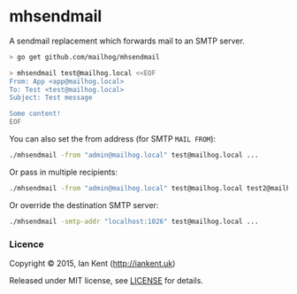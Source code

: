 mhsendmail
==========

A sendmail replacement which forwards mail to an SMTP server.

```bash
> go get github.com/mailhog/mhsendmail

> mhsendmail test@mailhog.local <<EOF
From: App <app@mailhog.local>
To: Test <test@mailhog.local>
Subject: Test message

Some content!
EOF
```

You can also set the from address (for SMTP `MAIL FROM`):

```bash
./mhsendmail -from "admin@mailhog.local" test@mailhog.local ...
```

Or pass in multiple recipients:

```bash
./mhsendmail -from "admin@mailhog.local" test@mailhog.local test2@mailhog.local ...
```

Or override the destination SMTP server:

```bash
./mhsendmail -smtp-addr "localhost:1026" test@mailhog.local ...
```

### Licence

Copyright ©‎ 2015, Ian Kent (http://iankent.uk)

Released under MIT license, see [LICENSE](LICENSE.md) for details.
